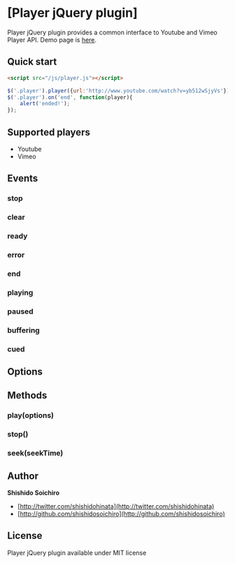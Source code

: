 # [Player jQuery plugin]

Player jQuery plugin provides a common interface to Youtube and Vimeo Player API. Demo page is [here](http://shishidosoichiro.github.com/player).


## Quick start

```html
<script src="/js/player.js"></script>
```

```javascript
$('.player').player({url:'http://www.youtube.com/watch?v=yb512wSjyVs'});
$('.player').on('end', function(player){
	alert('ended!');
});
```

## Supported players

* Youtube 
* Vimeo

## Events

### stop
### clear
### ready
### error
### end
### playing
### paused
### buffering
### cued

## Options

## Methods

### play(options)

### stop()

### seek(seekTime)

## Author

**Shishido Soichiro**

+ [http://twitter.com/shishidohinata](http://twitter.com/shishidohinata)
+ [http://github.com/shishidosoichiro](http://github.com/shishidosoichiro)



## License

Player jQuery plugin available under MIT license
